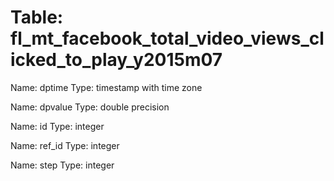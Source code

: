 Table: fl_mt_facebook_total_video_views_clicked_to_play_y2015m07
================================================================

Name: dptime
Type: timestamp with time zone

Name: dpvalue
Type: double precision

Name: id
Type: integer

Name: ref_id
Type: integer

Name: step
Type: integer

